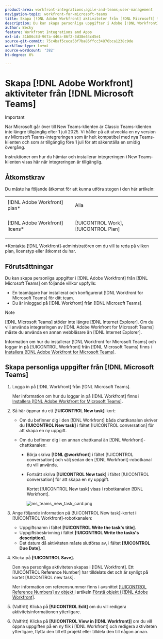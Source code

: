 ```yaml
---
product-area: workfront-integrations;agile-and-teams;user-management
navigation-topic: workfront-for-microsoft-teams
title: Skapa [!DNL Adobe Workfront] aktiviteter från [!DNL Microsoft] team
description: Du kan skapa personliga uppgifter i Adobe [!DNL Workfront] från Microsoft Teams om en teamägare har installerat och konfigurerat [!DNL Workfront] för Microsoft Teams för ditt team och du är inloggad på Workfront från Microsoft Teams.
author: Becky
feature: Workfront Integrations and Apps
exl-id: 31b86c8d-967a-446a-86f2-3d38e44c45e1
source-git-commit: 75c4baf5ceca53f7ba85ffcc34876bca1238c9de
workflow-type: tm+mt
source-wordcount: '382'
ht-degree: 0%

---
```


# Skapa [!DNL Adobe Workfront] aktiviteter från [!DNL Microsoft Teams]

>[!IMPORTANT]
>
>När Microsoft går över till New Teams-klienten är Classic Teams-klienten inte längre tillgänglig efter 1 juli 2025. Vi håller på att utveckla en ny version av Microsoft Teams-integreringen som är helt kompatibel med nya Teams-klienten och som är tillgänglig före 1 juli för att säkerställa en smidig övergång.
>
>Instruktioner om hur du hämtar och installerar integreringen i New Teams-klienten visas här när integreringen är tillgänglig.

## Åtkomstkrav

Du måste ha följande åtkomst för att kunna utföra stegen i den här artikeln:

<table style="table-layout:auto"> 
 <col> 
 <col> 
 <tbody> 
  <tr> 
   <td role="rowheader">[!DNL Adobe Workfront] plan*</td> 
   <td> <p>Alla</p> </td> 
  </tr> 
  <tr> 
   <td role="rowheader">[!DNL Adobe Workfront] licens*</td> 
   <td> <p>[!UICONTROL Work], [!UICONTROL Plan]</p> </td> 
  </tr>
 </tbody> 
</table>

&#42;Kontakta [!DNL Workfront]-administratören om du vill ta reda på vilken plan, licenstyp eller åtkomst du har.

## Förutsättningar

Du kan skapa personliga uppgifter i [!DNL Adobe Workfront] från [!DNL Microsoft Teams] om följande villkor uppfylls:

* En teamägare har installerat och konfigurerat [!DNL Workfront for Microsoft Teams] för ditt team.
* Du är inloggad på [!DNL Workfront] från [!DNL Microsoft Teams].

>[!NOTE]
>
>[!DNL Microsoft Teams] stöder inte längre [!DNL Internet Explorer]. Om du vill använda integreringen av [!DNL Adobe Workfront for Microsoft Teams] måste du använda en annan webbläsare än [!DNL Internet Explorer].

Information om hur du installerar [!DNL Workfront for Microsoft Teams] och loggar in på [!UICONTROL Workfront] från [!DNL Microsoft Teams] finns i [Installera [!DNL Adobe Workfront for Microsoft Teams]](../../workfront-integrations-and-apps/using-workfront-with-microsoft-teams/install-workfront-ms-teams.md).

## Skapa personliga uppgifter från [!DNL Microsoft Teams]

1. Logga in på [!DNL Workfront] från [!DNL Microsoft Teams].

   Mer information om hur du loggar in på [!DNL Workfront] finns i [Installera [!DNL Adobe Workfront for Microsoft Teams]](../../workfront-integrations-and-apps/using-workfront-with-microsoft-teams/install-workfront-ms-teams.md).

1. Så här öppnar du ett **[!UICONTROL New task]**-kort:

   * Om du befinner dig i den [!DNL Workfront] båda chattkanalen skriver du **[!UICONTROL New task]** i fältet [!UICONTROL conversation] för att skapa en ny uppgift.
   * Om du befinner dig i en annan chattkanal än [!DNL Workfront]-chattkanalen:

      * Börja skriva **[!DNL @workfront]** i fältet [!UICONTROL conversation] och välj sedan den [!DNL Workfront]-robotkanal du vill använda.
      * Fortsätt skriva **[!UICONTROL New task]** i fältet [!UICONTROL conversation] för att skapa en ny uppgift.

        Kortet [!UICONTROL New task] visas i robotkanalen [!DNL Workfront].

        ![ms_teams_new_task_card.png](assets/ms-teams-new-task-card-350x181.png)

1. Ange följande information på [!UICONTROL New task]-kortet i [!UICONTROL Workfront]-robotkanalen:

   * Uppgiftsnamn i fältet **[!UICONTROL Write the task's title]**.
   * Uppgiftsbeskrivning i fältet **[!UICONTROL Write the tasks's description]**.
   * Det datum då aktiviteten måste slutföras av, i fältet **[!UICONTROL Due Date]**.

1. Klicka på **[!UICONTROL Save].**

   Den nya personliga aktiviteten skapas i [!DNL Workfront]. Ett [!UICONTROL Reference Number] har tilldelats det och är synligt på kortet [!UICONTROL new task].

   Mer information om referensnummer finns i avsnittet [[!UICONTROL Reference Numbers] av objekt ](../../workfront-basics/navigate-workfront/workfront-navigation/understand-objects.md#understanding-reference-numbers-of-objects) i artikeln [Förstå objekt i [!DNL Adobe Workfront]](../../workfront-basics/navigate-workfront/workfront-navigation/understand-objects.md).

1. (Valfritt) Klicka på **[!UICONTROL Edit]** om du vill redigera aktivitetsinformationen ytterligare.
1. (Valfritt) Klicka på **[!UICONTROL View in [!DNL Workfront]]** om du vill öppna uppgiften på en ny flik i [!DNL Workfront] och redigera aktiviteten ytterligare, flytta den till ett projekt eller tilldela den till någon annan.
